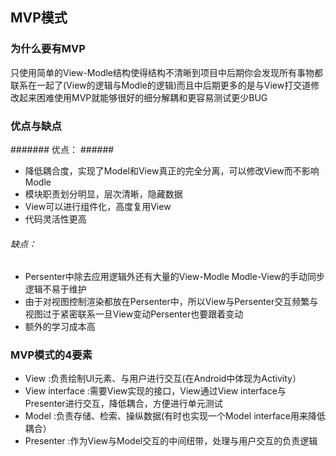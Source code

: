 ## MVP模式 ##
### 为什么要有MVP ###

 只使用简单的View-Modle结构使得结构不清晰到项目中后期你会发现所有事物都联系在一起了(View的逻辑与Modle的逻辑)而且中后期更多的是与View打交道修改起来困难使用MVP就能够很好的细分解耦和更容易测试更少BUG

### 优点与缺点 

####### 优点： ######


- 降低耦合度，实现了Model和View真正的完全分离，可以修改View而不影响Modle
- 模块职责划分明显，层次清晰，隐藏数据
- View可以进行组件化，高度复用View
- 代码灵活性更高

###### 缺点： ######
- Persenter中除去应用逻辑外还有大量的View-Modle Modle-View的手动同步逻辑不易于维护
- 由于对视图控制渲染都放在Persenter中，所以View与Persenter交互频繁与视图过于紧密联系一旦View变动Persenter也要跟着变动
- 额外的学习成本高
### MVP模式的4要素 ###
- View :负责绘制UI元素、与用户进行交互(在Android中体现为Activity）
- View interface :需要View实现的接口，View通过View interface与Presenter进行交互，降低耦合，方便进行单元测试
- Model :负责存储、检索、操纵数据(有时也实现一个Model interface用来降低耦合）
- Presenter :作为View与Model交互的中间纽带，处理与用户交互的负责逻辑